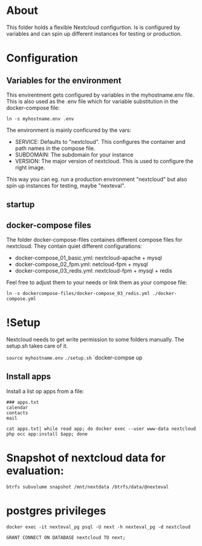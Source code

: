 # About

This folder holds a flexible Nextcloud configurtion. Is is configured by variables and can spin up different instances for testing or production.

# Configuration

## Variables for the environment

This envirentment gets configured by variables in the myhostname.env file. This  is also used as the .env file which for variable substitution in the docker-compose file:

`ln -s myhostname.env .env`

The environment is mainly conficured by the vars:

- SERVICE: Defaults to "nextcloud". This configures the container and path names in the compose file.
- SUBDOMAIN: The subdomain for your instance
- VERSION: The major version of nextcloud. This is used to configure the right image.

This way you can eg. run a production environment "nextcloud" but also spin up instances for testing, maybe "nexteval". 

## startup




## docker-compose files

The folder docker-compose-files containes different compose files for nextcloud. They contain quiet different configurations:

- docker-compose_01_basic.yml: nextcloud-apache + mysql
- docker-compose_02_fpm.yml: netcloud-fpm + mysql
- docker-compose_03_redis.yml: nextcloud-fpm + mysql + redis

Feel free to adjust them to your needs or link them as your compose file:

`ln -s dockercompose-files/docker-compose_03_redis.yml ./docker-compose.yml`



# !Setup

Nextcloud needs to get write permission to some folders manually. The setup.sh takes care of it.

`source myhostname.env`
`./setup.sh`
`docker-compse up

## Install apps

Install a list op apps from a file:

	### apps.txt
	calendar
	contacts
	mail

`cat apps.txt| while read app; do docker exec --user www-data nextcloud php occ app:install $app; done`


# Snapshot of nextcloud data for evaluation:

`btrfs subvolume snapshot /mnt/nextdata /btrfs/data/@nexteval`



# postgres privileges

`docker exec -it nexteval_pg psql -U next -h nexteval_pg -d nextcloud`

`GRANT CONNECT ON DATABASE nextcloud TO next;`



